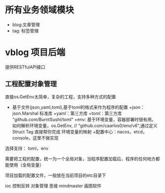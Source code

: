 # 所有业务领域模块

+ blog:文章管理
+ tag: 标签管理

# vblog 项目后端

提供RESTfulAPI接口

## 工程配置对象管理
直接os.GetEnv太简单，复杂的工程，支持多种方式的配置
+ 基于文件(json,yaml,toml),基于toml的格式来作为程序的配置
    +json：json.Marshal 标准库
    +yaml：第三方库
    +toml：第三方库  "github.com/BurntSushi/toml"
    +env: 基于环境变量，容器部署时很有用。如何解析环境变量，os.GetEnv,
  // "github.com/caarlos0/env/v6",通过定义Struct Tag 直接帮你完成 环境变量的映射
    +配置中心：nacos，etcd，console，这里不做实现
  
选择支持： toml，env

需要把工程的配置，统一为一个全局对象，当程序配置加载后，程序的任何地方都能使用（全局变量）

项目加载的配置文件，一般放在当前项目的etc目录下

ioc
控制反转
对象管理 思维
mindmaster 画图软件



